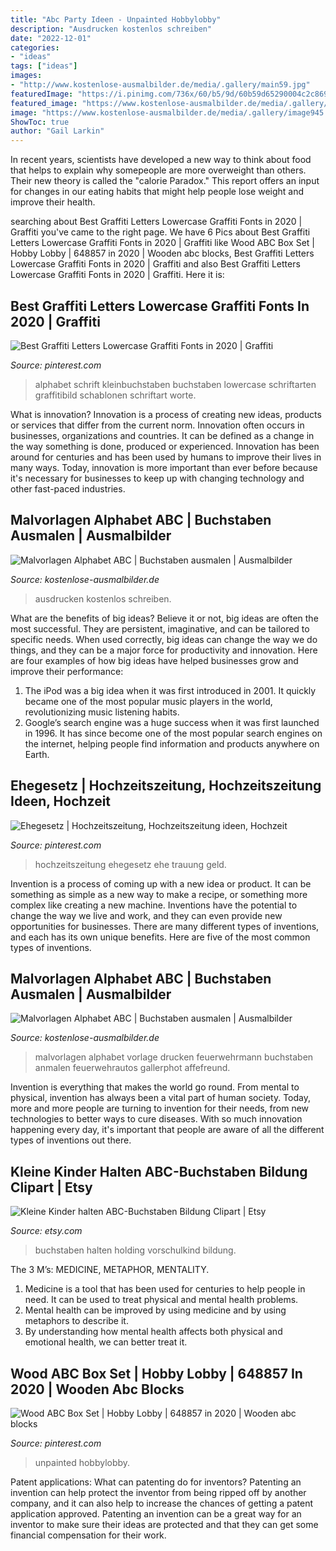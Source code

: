 ```yaml
---
title: "Abc Party Ideen - Unpainted Hobbylobby"
description: "Ausdrucken kostenlos schreiben"
date: "2022-12-01"
categories:
- "ideas"
tags: ["ideas"]
images:
- "http://www.kostenlose-ausmalbilder.de/media/.gallery/main59.jpg"
featuredImage: "https://i.pinimg.com/736x/60/b5/9d/60b59d65290004c2c86931cf74230234--wedding-newspaper-wedding-gifts.jpg"
featured_image: "https://www.kostenlose-ausmalbilder.de/media/.gallery/image945.jpg"
image: "https://www.kostenlose-ausmalbilder.de/media/.gallery/image945.jpg"
ShowToc: true
author: "Gail Larkin"
---
```



In recent years, scientists have developed a new way to think about food that helps to explain why somepeople are more overweight than others. Their new theory is called the "calorie Paradox." This report offers an input for changes in our eating habits that might help people lose weight and improve their health.

	

		
searching about Best Graffiti Letters Lowercase Graffiti Fonts in 2020 | Graffiti you've came to the right page. We have 6 Pics about Best Graffiti Letters Lowercase Graffiti Fonts in 2020 | Graffiti like Wood ABC Box Set | Hobby Lobby | 648857 in 2020 | Wooden abc blocks, Best Graffiti Letters Lowercase Graffiti Fonts in 2020 | Graffiti and also Best Graffiti Letters Lowercase Graffiti Fonts in 2020 | Graffiti. Here it is:
		
    
## Best Graffiti Letters Lowercase Graffiti Fonts In 2020 | Graffiti

<img loading=lazy src="https://i.pinimg.com/originals/f8/7a/c2/f87ac2f251ca7ef8133c2d9ecf168811.png" onerror="this.onerror=null;this.src='https://tse4.mm.bing.net/th?id=OIP.A6cL_NWy0v6zEQ7wk6Cv_gHaJH&amp;pid=15.1';" alt="Best Graffiti Letters Lowercase Graffiti Fonts in 2020 | Graffiti">

_Source: pinterest.com_

>alphabet schrift kleinbuchstaben buchstaben lowercase schriftarten graffitibild schablonen schriftart worte. 

	

What is innovation?
Innovation is a process of creating new ideas, products or services that differ from the current norm. Innovation often occurs in businesses, organizations and countries. It can be defined as a change in the way something is done, produced or experienced. 
Innovation has been around for centuries and has been used by humans to improve their lives in many ways. Today, innovation is more important than ever before because it's necessary for businesses to keep up with changing technology and other fast-paced industries.

    
## Malvorlagen Alphabet ABC | Buchstaben Ausmalen | Ausmalbilder

<img loading=lazy src="https://www.kostenlose-ausmalbilder.de/media/.gallery/image945.jpg" onerror="this.onerror=null;this.src='https://tse1.mm.bing.net/th?id=OIP.31ZNZkZ5tYXLAqeWgZrsSgHaI4&amp;pid=15.1';" alt="Malvorlagen Alphabet ABC | Buchstaben ausmalen | Ausmalbilder">

_Source: kostenlose-ausmalbilder.de_

>ausdrucken kostenlos schreiben. 

	

What are the benefits of big ideas?
Believe it or not, big ideas are often the most successful. They are persistent, imaginative, and can be tailored to specific needs. When used correctly, big ideas can change the way we do things, and they can be a major force for productivity and innovation. Here are four examples of how big ideas have helped businesses grow and improve their performance: 
1. The iPod was a big idea when it was first introduced in 2001. It quickly became one of the most popular music players in the world, revolutionizing music listening habits. 
2. Google’s search engine was a huge success when it was first launched in 1996. It has since become one of the most popular search engines on the internet, helping people find information and products anywhere on Earth. 

    
## Ehegesetz | Hochzeitszeitung, Hochzeitszeitung Ideen, Hochzeit

<img loading=lazy src="https://i.pinimg.com/736x/60/b5/9d/60b59d65290004c2c86931cf74230234--wedding-newspaper-wedding-gifts.jpg" onerror="this.onerror=null;this.src='https://tse1.mm.bing.net/th?id=OIP.HkYSdn-6ddlmIWH3njxMGwHaKd&amp;pid=15.1';" alt="Ehegesetz | Hochzeitszeitung, Hochzeitszeitung ideen, Hochzeit">

_Source: pinterest.com_

>hochzeitszeitung ehegesetz ehe trauung geld. 

	

Invention is a process of coming up with a new idea or product. It can be something as simple as a new way to make a recipe, or something more complex like creating a new machine. Inventions have the potential to change the way we live and work, and they can even provide new opportunities for businesses. There are many different types of inventions, and each has its own unique benefits. Here are five of the most common types of inventions.

    
## Malvorlagen Alphabet ABC | Buchstaben Ausmalen | Ausmalbilder

<img loading=lazy src="http://www.kostenlose-ausmalbilder.de/media/.gallery/main59.jpg" onerror="this.onerror=null;this.src='https://tse1.mm.bing.net/th?id=OIP.CaF2ezZILpQNCulUB6yRUgAAAA&amp;pid=15.1';" alt="Malvorlagen Alphabet ABC | Buchstaben ausmalen | Ausmalbilder">

_Source: kostenlose-ausmalbilder.de_

>malvorlagen alphabet vorlage drucken feuerwehrmann buchstaben anmalen feuerwehrautos gallerphot affefreund. 

	

Invention is everything that makes the world go round. From mental to physical, invention has always been a vital part of human society. Today, more and more people are turning to invention for their needs, from new technologies to better ways to cure diseases. With so much innovation happening every day, it's important that people are aware of all the different types of inventions out there.

    
## Kleine Kinder Halten ABC-Buchstaben Bildung Clipart | Etsy

<img loading=lazy src="https://i.etsystatic.com/17675358/r/il/87f7b4/1611779977/il_1588xN.1611779977_nlp0.jpg" onerror="this.onerror=null;this.src='https://tse4.mm.bing.net/th?id=OIP.St8f5zowqlqGr7prUwi4xgHaFc&amp;pid=15.1';" alt="Kleine Kinder halten ABC-Buchstaben Bildung Clipart | Etsy">

_Source: etsy.com_

>buchstaben halten holding vorschulkind bildung. 

	

The 3 M’s: MEDICINE, METAPHOR, MENTALITY.
1. Medicine is a tool that has been used for centuries to help people in need. It can be used to treat physical and mental health problems.
2. Mental health can be improved by using medicine and by using metaphors to describe it.
3. By understanding how mental health affects both physical and emotional health, we can better treat it.

    
## Wood ABC Box Set | Hobby Lobby | 648857 In 2020 | Wooden Abc Blocks

<img loading=lazy src="https://i.pinimg.com/736x/62/46/0a/62460a82817de73f915d81ba4b0ec3d7.jpg" onerror="this.onerror=null;this.src='https://tse4.mm.bing.net/th?id=OIP.BpZ1bDUoyBqlt48UMFRKwAHaHa&amp;pid=15.1';" alt="Wood ABC Box Set | Hobby Lobby | 648857 in 2020 | Wooden abc blocks">

_Source: pinterest.com_

>unpainted hobbylobby. 

	

Patent applications: What can patenting do for inventors?
Patenting an invention can help protect the inventor from being ripped off by another company, and it can also help to increase the chances of getting a patent application approved. Patenting an invention can be a great way for an inventor to make sure their ideas are protected and that they can get some financial compensation for their work.


